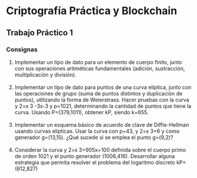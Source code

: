 <h1>Criptografía Práctica y Blockchain</h1>
<h2>Trabajo Práctico 1</h2>
<h3>Consignas</h3>
<ol>
  <li>Implementar un tipo de dato para un elemento de cuerpo finito, junto con sus
  operaciones aritméticas fundamentales (adición, sustracción, multiplicación y
  división).</li>
  <br>
  <li>Implementar un tipo de dato para puntos de una curva elíptica, junto con las
  operaciones de grupo (suma de puntos distintos y duplicación de puntos), utilizando
  la forma de Weierstrass. Hacer pruebas con la curva y
  2=x
  3
  -3x-3 y p=1021,
  determinando la cantidad de puntos que tiene la curva. Usando P=(379,1011),
  obtener kP, siendo k=655.</li>
  <br>
  <li>Implementar un esquema básico de acuerdo de clave de Diffie-Hellman usando
  curvas elípticas. Usar la curva con p=43, y
  2=x
  3+6 y como generador g=(13,15). ¿Qué
  sucede si se emplea el punto g=(9,2)?</li>
  <br>
  <li>Considerar la curva y
  2=x
  3+905x+100 definida sobre el cuerpo primo de orden 1021 y
  el punto generador (1006,416). Desarrollar alguna estrategia que permita resolver el
    problema del logaritmo discreto kP=(612,827)</li>
</ol>
